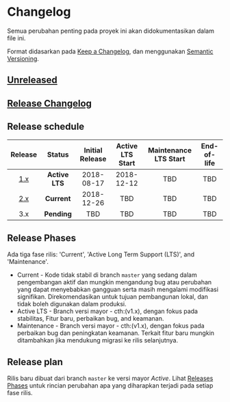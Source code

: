 # Changelog

Semua perubahan penting pada proyek ini akan didokumentasikan dalam file ini.

Format didasarkan pada [Keep a Changelog](https://keepachangelog.com/en/1.0.0/),
dan menggunakan [Semantic Versioning](https://semver.org/spec/v2.0.0.html).

## [Unreleased](https://github.com/buddywinangun/codeigniter-xtend/compare/2.0.0...HEAD)

## [Release Changelog](https://github.com/buddywinangun/codeigniter-xtend/releases)

## Release schedule

| Release | Status          | Initial Release | Active LTS Start | Maintenance LTS Start | End-of-life |
| :-----: | :-------------: | :-------------: | :--------------: | :-------------------: | :---------: |
| [1.x][] | **Active LTS**  | 2018-08-17      | 2018-12-12       | TBD                   | TBD         |
| [2.x][] | **Current**     | 2018-12-26      | TBD              | TBD                   | TBD         |
| 3.x     | **Pending**     | TBD             | TBD              | TBD                   | TBD         |

[1.x]: https://github.com/buddywinangun/codeigniter-xtend/tree/1.0.0
[2.x]: https://github.com/buddywinangun/codeigniter-xtend/tree/2.0.0

## Release Phases

Ada tiga fase rilis: 'Current', 'Active Long Term Support (LTS)', and 'Maintenance'.

 * Current - Kode tidak stabil di branch `master` yang sedang dalam pengembangan aktif dan mungkin mengandung bug atau perubahan yang dapat menyebabkan gangguan serta masih mengalami modifikasi signifikan. Direkomendasikan untuk tujuan pembangunan lokal, dan tidak boleh digunakan dalam produksi.
 * Active LTS - Branch versi mayor - cth:(v1.x), dengan fokus pada stabilitas, Fitur baru, perbaikan bug, and keamanan.
 * Maintenance - Branch versi mayor - cth:(v1.x), dengan fokus pada perbaikan bug dan peningkatan keamanan. Terkait fitur baru mungkin ditambahkan jika mendukung migrasi ke rilis selanjutnya.

## Release plan

Rilis baru dibuat dari branch `master` ke versi mayor *Active*. Lihat [Releases Phases](#release-phases) untuk rincian perubahan apa yang diharapkan terjadi pada setiap fase rilis.